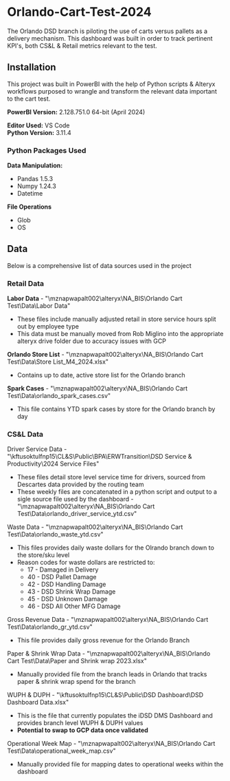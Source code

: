 # Orlando-Cart-Test-2024
The Orlando DSD branch is piloting the use of carts versus pallets as a delivery mechanism. This dashboard was built in order to track pertinent KPI's, both CS&amp;L &amp; Retail metrics relevant to the test.

## Installation
This project was built in PowerBI with the help of Python scripts & Alteryx workflows purposed to wrangle and transform the relevant data important to the cart test.

**PowerBI Version:** 2.128.751.0 64-bit (April 2024)

**Editor Used:** VS Code  
**Python Version:** 3.11.4

### Python Packages Used

**Data Manipulation:**  
* Pandas 1.5.3  
* Numpy 1.24.3
* Datetime 

**File Operations**
* Glob
* OS


## Data
Below is a comprehensive list of data sources used in the project

### Retail Data
**Labor Data** - "\\mznapwapalt002\alteryx\NA_BIS\Orlando Cart Test\Data\Labor Data"
* These files include manually adjusted retail in store service hours split out by employee type
* This data must be manually moved from Rob Miglino into the appropriate alteryx drive folder due to accuracy issues with GCP

**Orlando Store List** - "\\mznapwapalt002\alteryx\NA_BIS\Orlando Cart Test\Data\Store List_M4_2024.xlsx"
* Contains up to date, active store list for the Orlando branch

**Spark Cases** - "\\mznapwapalt002\alteryx\NA_BIS\Orlando Cart Test\Data\orlando_spark_cases.csv"
* This file contains YTD spark cases by store for the Orlando branch by day

### CS&L Data
Driver Service Data - "\\kftusoktulfnp15\CL&S\Public\BPA\ERWTransition\DSD Service & Productivity\2024 Service Files"
* These files detail store level service time for drivers, sourced from Descartes data provided by the routing team
* These weekly files are concatenated in a python script and output to a sigle source file used by the dashboard - "\\mznapwapalt002\alteryx\NA_BIS\Orlando Cart Test\Data\orlando_driver_service_ytd.csv"

Waste Data - "\\mznapwapalt002\alteryx\NA_BIS\Orlando Cart Test\Data\orlando_waste_ytd.csv"
* This files provides daily waste dollars for the Olrando branch down to the store/sku level
* Reason codes for waste dollars are restricted to:
  * 17 - Damaged in Delivery
  * 40 - DSD Pallet Damage
  * 42 - DSD Handling Damage
  * 43 - DSD Shrink Wrap Damage
  * 45 - DSD Unknown Damage
  * 46 - DSD All Other MFG Damage

Gross Revenue Data - "\\mznapwapalt002\alteryx\NA_BIS\Orlando Cart Test\Data\orlando_gr_ytd.csv"
* This file provides daily gross revenue for the Orlando Branch

Paper & Shrink Wrap Data - "\\mznapwapalt002\alteryx\NA_BIS\Orlando Cart Test\Data\Paper and Shrink wrap 2023.xlsx"
* Manually provided file from the branch leads in Orlando that tracks paper & shrink wrap spend for the branch

WUPH & DUPH - "\\kftusoktulfnp15\CL&S\Public\DSD Dashboard\DSD Dashboard Data.xlsx"
* This is the file that currently populates the iDSD DMS Dashboard and provides branch level WUPH & DUPH values
* **Potential to swap to GCP data once validated**

Operational Week Map - "\\mznapwapalt002\alteryx\NA_BIS\Orlando Cart Test\Data\operational_week_map.csv"
* Manually provided file for mapping dates to operational weeks within the dashboard


